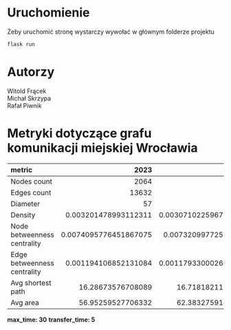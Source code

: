# Uruchomienie
Żeby uruchomić stronę wystarczy wywołać w głównym folderze projektu
```bat
flask run
```

# Autorzy
Witold Frącek \
Michał Skrzypa \
Rafał Piwnik

# Metryki dotyczące grafu komunikacji miejskiej Wrocławia

|metric|2023|2024|
|:-----|---:|---:|
|Nodes count|2064|2149|
|Edges count|13632|14176|
|Diameter|57|59|
|Density|0.003201478993112311|0.0030710225967991696|
|Node betweenness centrality|0.0074095776451867075|0.007320997725911718|
|Edge betweenness centrality|0.001194106852131084|0.0011793300026476184|
|Avg shortest path|16.28673576708089|16.71818211753247|
|Avg area|56.95259527706332|62.38327591486759|

**max_time: 30**
**transfer_time: 5**
